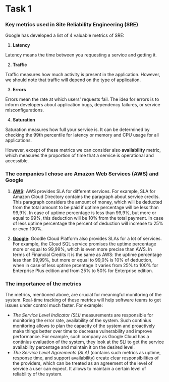 # Task 1

### Key metrics used in Site Reliability Engineering  (SRE)

Google has developed a list of 4 valuable metrics of SRE:

1. **Latency**

Latency means the time between you requesting a service and getting it.

2. **Traffic**

Traffic measures how much activity is present in the application. However, we should note that traffic will depend on the type of application.

3. **Errors**

Errors mean the rate at which users' requests fail. The idea for errors is to inform developers about application bugs, dependency failures, 
or service misconfigurations. 

4. **Saturation**

Saturation measures how full your service is. It can be determined by checking the 99th percentile for latency or 
memory and CPU usage for all applications.

However, except of these metrics we can consider also **availability** metric, which measures the proportion of time that a service is operational and accessible.

### The companies I chose are Amazon Web Services (AWS) and Google

1. **[AWS](https://aws.amazon.com/legal/service-level-agreements/?nc1=h_ls&aws-sla-cards.sort-by=item.additionalFields.serviceNameLower&aws-sla-cards.sort-order=asc&awsf.tech-category-filter=*all):** AWS provides SLA for different services. For example, SLA for Amazon Cloud Directory contains the paragraph about service credits.
This paragraph considers the amount of money, which will be deducted from the total amount to be paid if uptime percentage will be less than 99,9%.
In case of uptime percentage is less than 99,9%, but more or equal to 99%, this deduction will be 10% from the total payment. In case of less 
uptime percentage the percent of deduction will increase to 25% or even 100%.

2. **[Google](https://cloud.google.com/terms/sla):** Goodle Cloud Platform also provides SLAs for a lot of services. For example, the Cloud SQL service promises the
uptime percentage more or equal to 99,99%, which is even more precise than AWS. In terms of Financial Credits it is the same as AWS: the uptime
percentage less than 99,99%, but more or equal to 99,0% is 10% of deduction, when in case of less uptime prcentage it varies 
from 25% to 100% for Enterprise Plus edition and from 25% to 50% for Enterprise edition.

### The importance of the metrics

The metrics, mentioned above, are crucial for meaningful monitoring of the system. Real-time tracking of these metrics will help
software teams to get issues under control much faster. For example:
- _The Service Level Indicator (SLI)_ measurements are responsible for monitoring the error rate, availability of the system. Such continius
monitoring allows to plan the capacity of the system and proactively make things better over time to decrease vulnerability and 
improve performance. For example, such company as Google Cloud has a continius evaluation of the system, they look 
at the SLI to get the service availability percentage and maintain it on the desired level.
- _The Service Level Agreements (SLA)_ (contains such metrics as uptime, response time, 
and support availability) create clear responsibilities of the providers, which can be treated as an agreement of
the level of service a user can expect. It allows to maintain a certain level of reliability of the system.  